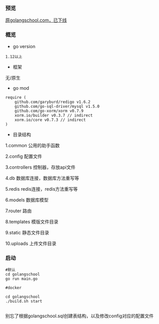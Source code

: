 
###  预览

[原golangschool.com，已下线](https://www.golangschool.com)


### 概览

- go version 

```1.12以上```

- 框架

无/原生

- go mod 

```
require (
	github.com/garyburd/redigo v1.6.2
	github.com/go-sql-driver/mysql v1.5.0
	github.com/go-xorm/xorm v0.7.9
	xorm.io/builder v0.3.7 // indirect
	xorm.io/core v0.7.3 // indirect
)
```
- 目录结构

1.common 公用的助手函数

2.config 配置文件

3.controllers 控制器，存放api文件

4.db 数据库连接，数据库方法重写等

5.redis redis连接，redis方法重写等

6.models 数据库模型

7.router 路由

8.templates 模版文件目录

9.static 静态文件目录

10.uploads 上传文件目录



### 启动

```
#默认
cd golangschool
go run main.go

#docker

cd golangschool
./build.sh start


```
别忘了根据golangschool.sql创建表结构，以及修改config对应的配置文件





